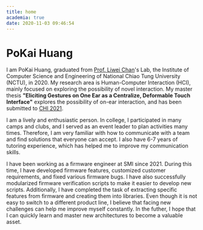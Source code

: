 ```yaml
---
title: home
academia: true
date: 2020-11-03 09:46:54
---
```


# PoKai Huang
I am PoKai Huang, graduated from [Prof. Liwei Chan](https://people.cs.nctu.edu.tw/~liweichan/)'s Lab, the Institute of Computer Science and Engineering of National Chiao Tung University (NCTU), in 2020. My research area is Human-Computer Interaction (HCI), mainly focused on exploring the possibility of novel interaction. My master thesis **"Eliciting Gestures on One Ear as a Centralize, Deformable Touch Interface"** explores the possibility of on-ear interaction, and has been submitted to [CHI 2021](https://chi2021.acm.org).<p>

I am a lively and enthusiastic person. In college, I participated in many camps and clubs, and I served as an event leader to plan activities many times. Therefore, I am very familiar with how to communicate with a team and find solutions that everyone can accept. I also have 6-7 years of tutoring experience, which has helped me to improve my communication skills.

I have been working as a firmware engineer at SMI since 2021. During this time, I have developed firmware features, customized customer requirements, and fixed various firmware bugs. I have also successfully modularized firmware verification scripts to make it easier to develop new scripts. Additionally, I have completed the task of extracting specific features from firmware and creating them into libraries. Even though it is not easy to switch to a different product line, I believe that facing new challenges can help me improve myself constantly. In the futher, I hope that I can quickly learn and master new architectures to become a valuable asset.